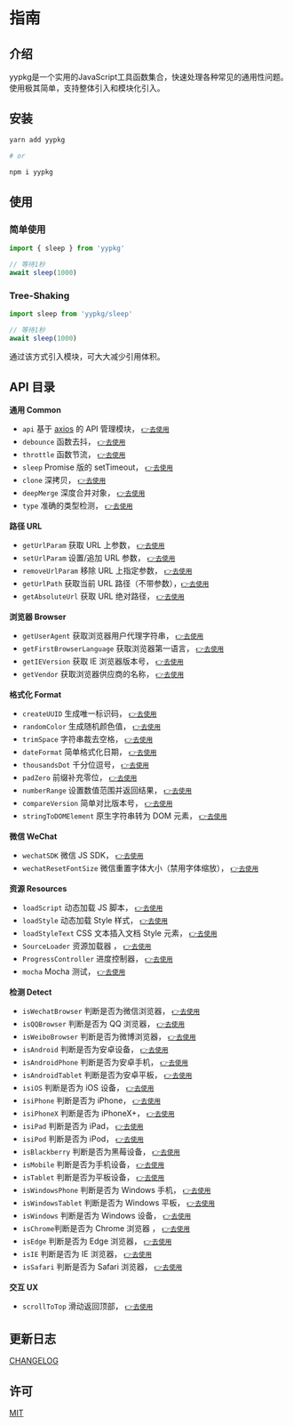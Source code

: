 # 指南

## 介绍

yypkg是一个实用的JavaScript工具函数集合，快速处理各种常见的通用性问题。使用极其简单，支持整体引入和模块化引入。

## 安装

```sh
yarn add yypkg

# or

npm i yypkg
```

## 使用

### 简单使用

```js
import { sleep } from 'yypkg'

// 等待1秒
await sleep(1000)
```

### Tree-Shaking

```js
import sleep from 'yypkg/sleep'

// 等待1秒
await sleep(1000)
```

通过该方式引入模块，可大大减少引用体积。


## API 目录

**通用 Common**

- `api` 基于 [axios](https://github.com/axios/axios) 的 API 管理模块， [`👉去使用`](./api.md)
- `debounce` 函数去抖， [`👉去使用`](./doc.html#debounce-fn-delay)
- `throttle` 函数节流， [`👉去使用`](./doc.html#throttle-fn-time)
- `sleep` Promise 版的 setTimeout， [`👉去使用`](./doc.html#sleep-time)
- `clone` 深拷贝， [`👉去使用`](./doc.html#clone-x)
- `deepMerge` 深度合并对象， [`👉去使用`](./doc.html#deepmerge-target-source)
- `type` 准确的类型检测， [`👉去使用`](./doc.html#type-x-strict)


**路径 URL**

- `getUrlParam` 获取 URL 上参数， [`👉去使用`](./doc.html#geturlparam-name-url)
- `setUrlParam` 设置/追加 URL 参数， [`👉去使用`](./doc.html#seturlparam-uri-key-value)
- `removeUrlParam` 移除 URL 上指定参数， [`👉去使用`](./doc.html#removeurlparam-uri-key)
- `getUrlPath` 获取当前 URL 路径（不带参数），[`👉去使用`](./doc.html#geturlpath)
- `getAbsoluteUrl` 获取 URL 绝对路径， [`👉去使用`](./doc.html#getabsoluteurl-url)


**浏览器 Browser**

- `getUserAgent` 获取浏览器用户代理字符串， [`👉去使用`](./doc.html#getuseragent)
- `getFirstBrowserLanguage` 获取浏览器第一语言， [`👉去使用`](./doc.html#getfirstbrowserlanguage)
- `getIEVersion` 获取 IE 浏览器版本号， [`👉去使用`](./doc.html#getieversion)
- `getVendor` 获取浏览器供应商的名称， [`👉去使用`](./doc.html#getvendor)


**格式化 Format**

- `createUUID` 生成唯一标识码， [`👉去使用`](./doc.html#createuuid-n)
- `randomColor` 生成随机颜色值， [`👉去使用`](./doc.html#randomcolor)
- `trimSpace` 字符串裁去空格， [`👉去使用`](./doc.html#trimspace-str)
- `dateFormat` 简单格式化日期， [`👉去使用`](./doc.html#dateformat-date-format)
- `thousandsDot` 千分位逗号， [`👉去使用`](./doc.html#thousandsdot-num)
- `padZero` 前缀补充零位， [`👉去使用`](./doc.html#padzero-num-digits)
- `numberRange` 设置数值范围并返回结果， [`👉去使用`](./doc.html#numberrange-num-options)
- `compareVersion` 简单对比版本号， [`👉去使用`](./doc.html#compareversion-a-b)
- `stringToDOMElement` 原生字符串转为 DOM 元素， [`👉去使用`](./doc.html#stringtodomelement-string)


**微信 WeChat**

- `wechatSDK` 微信 JS SDK， [`👉去使用`](./doc.html#wechatsdk-options)
- `wechatResetFontSize` 微信重置字体大小（禁用字体缩放）， [`👉去使用`](./doc.html#wechatresetfontsize)


**资源 Resources**

- `loadScript` 动态加载 JS 脚本， [`👉去使用`](./doc.html#loadscript-url-retry)
- `loadStyle` 动态加载 Style 样式， [`👉去使用`](./doc.html#loadstyle-url-retry)
- `loadStyleText` CSS 文本插入文档 Style 元素， [`👉去使用`](./doc.html#loadstyletext-csstext)
- `SourceLoader` 资源加载器 ， [`👉去使用`](./source-loader.md)
- `ProgressController` 进度控制器， [`👉去使用`](./progress-controller.md)
- `mocha` Mocha 测试， [`👉去使用`](./mocha.md)


**检测 Detect**

- `isWechatBrowser` 判断是否为微信浏览器， [`👉去使用`](./doc.html#iswechatbrowser)
- `isQQBrowser` 判断是否为 QQ 浏览器， [`👉去使用`](./doc.html#isqqbrowser)
- `isWeiboBrowser` 判断是否为微博浏览器， [`👉去使用`](./doc.html#isweibobrowser)
- `isAndroid` 判断是否为安卓设备， [`👉去使用`](./doc.html#isandroid)
- `isAndroidPhone` 判断是否为安卓手机， [`👉去使用`](./doc.html#isandroidphone)
- `isAndroidTablet` 判断是否为安卓平板， [`👉去使用`](./doc.html#isandroidtablet)
- `isiOS` 判断是否为 iOS 设备， [`👉去使用`](./doc.html#isios)
- `isiPhone` 判断是否为 iPhone， [`👉去使用`](./doc.html#isiphone)
- `isiPhoneX` 判断是否为 iPhoneX+， [`👉去使用`](./doc.html#isiphonex)
- `isiPad` 判断是否为 iPad， [`👉去使用`](./doc.html#isipad)
- `isiPod` 判断是否为 iPod， [`👉去使用`](./doc.html#isipod)
- `isBlackberry` 判断是否为黑莓设备， [`👉去使用`](./doc.html#isblackberry)
- `isMobile` 判断是否为手机设备， [`👉去使用`](./doc.html#ismobile)
- `isTablet` 判断是否为平板设备， [`👉去使用`](./doc.html#istablet)
- `isWindowsPhone` 判断是否为 Windows 手机， [`👉去使用`](./doc.html#iswindowsphone)
- `isWindowsTablet` 判断是否为 Windows 平板， [`👉去使用`](./doc.html#iswindowstablet)
- `isWindows` 判断是否为 Windows 设备， [`👉去使用`](./doc.html#iswindows)
- `isChrome`判断是否为 Chrome 浏览器 ， [`👉去使用`](./doc.html#ischrome)
- `isEdge` 判断是否为 Edge 浏览器， [`👉去使用`](./doc.html#isedge)
- `isIE` 判断是否为 IE 浏览器， [`👉去使用`](./doc.html#isie)
- `isSafari` 判断是否为 Safari 浏览器， [`👉去使用`](./doc.html#issafari)

**交互 UX**

- `scrollToTop` 滑动返回顶部， [`👉去使用`](./doc.html#scrolltotop)


## 更新日志

[CHANGELOG](./CHANGELOG.md)


## 许可

[MIT](./LICENSE)
